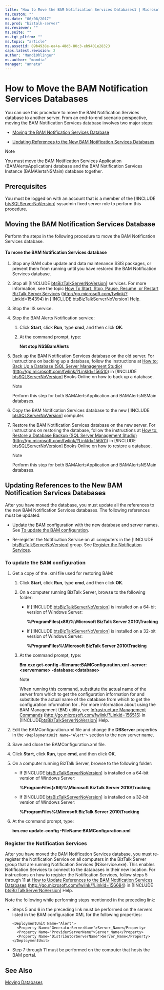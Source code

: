 ```yaml
---
title: "How to Move the BAM Notification Services Databases1 | Microsoft Docs"
ms.custom: ""
ms.date: "06/08/2017"
ms.prod: "biztalk-server"
ms.reviewer: ""
ms.suite: ""
ms.tgt_pltfrm: ""
ms.topic: "article"
ms.assetid: 89b4938e-ea4a-48d3-80c3-eb9401e28323
caps.latest.revision: 2
author: "MandiOhlinger"
ms.author: "mandia"
manager: "anneta"
---
```

# How to Move the BAM Notification Services Databases
You can use this procedure to move the BAM Notification Services database to another server.  From an end-to-end scenario perspective, moving the BAM Notification Services database involves two major steps:  

-   [Moving the BAM Notification Services Database](../technical-guides/how-to-move-the-bam-notification-services-databases1.md#BKMK_NotiMoveDB)  

-   [Updating References to the New BAM Notification Services Databases](../technical-guides/how-to-move-the-bam-notification-services-databases1.md#BKMK_NotiUpdate)  

> [!NOTE]  
>  You must move the BAM Notification Services Application (BAMAlertsApplication) database and the BAM Notification Services Instance (BAMAlertsNSMain) database together.  

## Prerequisites  
 You must be logged on with an account that is a member of the [!INCLUDE [btsSQLServerNoVersion](../includes/btssqlservernoversion-md.md)] sysadmin fixed server role to perform this procedure.  

##  <a name="BKMK_NotiMoveDB"></a> Moving the BAM Notification Services Database  
 Perform the steps in the following procedure to move the BAM Notification Services database.  

#### To move the BAM Notification Services database  

1. Stop any BAM cube update and data maintenance SSIS packages, or prevent them from running until you have restored the BAM Notification Services database.  

2. Stop all [!INCLUDE [btsBizTalkServerNoVersion](../includes/btsbiztalkservernoversion-md.md)] services. For more information, see the topic [How To Start, Stop, Pause, Resume, or Restart BizTalk Server Services](http://go.microsoft.com/fwlink/?LinkId=154394) (<http://go.microsoft.com/fwlink/?LinkId=154394>) in [!INCLUDE [btsBizTalkServerNoVersion](../includes/btsbiztalkservernoversion-md.md)] Help.  

3. Stop the IIS service.  

4. Stop the BAM Alerts Notification service:  

   1.  Click **Start**, click **Run**, type **cmd**, and then click **OK**.  

   2.  At the command prompt, type:  

        **Net stop NS$BamAlerts**  

5. Back up the BAM Notification Services database on the old server. For instructions on backing up a database, follow the instructions at [How to: Back Up a Database (SQL Server Management Studio)](http://go.microsoft.com/fwlink/?LinkId=156510) (<http://go.microsoft.com/fwlink/?LinkId=156510>) in [!INCLUDE [btsSQLServerNoVersion](../includes/btssqlservernoversion-md.md)] Books Online on how to back up a database.  

   > [!NOTE]  
   >  Perform this step for both BAMAlertsApplication and BAMAlertsNSMain databases.  

6. Copy the BAM Notification Services database to the new [!INCLUDE [btsSQLServerNoVersion](../includes/btssqlservernoversion-md.md)] computer.  

7. Restore the BAM Notification Services database on the new server. For instructions on restoring the database, follow the instructions at [How to: Restore a Database Backup (SQL Server Management Studio)](http://go.microsoft.com/fwlink/?LinkId=156511) (<http://go.microsoft.com/fwlink/?LinkId=156511>) in [!INCLUDE [btsSQLServerNoVersion](../includes/btssqlservernoversion-md.md)] Books Online on how to restore a database.  

   > [!NOTE]  
   >  Perform this step for both BAMAlertsApplication and BAMAlertsNSMain databases.  

##  <a name="BKMK_NotiUpdate"></a> Updating References to the New BAM Notification Services Databases  
 After you have moved the database, you must update all the references to the new BAM Notification Services databases. The following references must be updated:  

- Update the BAM configuration with the new database and server names. See [To update the BAM configuration](../technical-guides/how-to-move-the-bam-notification-services-databases1.md#BKMK_NotiUpdateBAMConfig).  

- Re-register the Notification Service on all computers in the [!INCLUDE [btsBizTalkServerNoVersion](../includes/btsbiztalkservernoversion-md.md)] group. See [Register the Notification Services](../technical-guides/how-to-move-the-bam-notification-services-databases1.md#BKMK_NotiRegister).  

###  <a name="BKMK_NotiUpdateBAMConfig"></a> To update the BAM configuration  

1. Get a copy of the .xml file used for restoring BAM:  

   1. Click **Start**, click **Run**, type **cmd**, and then click **OK**.  

   2. On a computer running BizTalk Server, browse to the following folder:  

      - If [!INCLUDE [btsBizTalkServerNoVersion](../includes/btsbiztalkservernoversion-md.md)] is installed on a 64-bit version of Windows Server:  

         **%ProgramFiles(x86)%\Microsoft BizTalk Server 2010\Tracking**  

      - If [!INCLUDE [btsBizTalkServerNoVersion](../includes/btsbiztalkservernoversion-md.md)] is installed on a 32-bit version of Windows Server:  

         **%ProgramFiles%\Microsoft BizTalk Server 2010\Tracking**  

   3. At the command prompt, type:  

       **Bm.exe get-config –filename:BAMConfiguration.xml -server:\<servername\> -database:\<database\>**  

      > [!NOTE]
      >  When running this command, substitute the actual name of the server from which to get the configuration information for <servername> and substitute the actual name of the database from which to get the configuration information for <database>. For more information about using the BAM Management (BM) utility, see <a href="http://go.microsoft.com/fwlink/?LinkId=156516" data-raw-source="[Infrastructure Management Commands](http://go.microsoft.com/fwlink/?LinkId=156516)">Infrastructure Management Commands</a> (<http://go.microsoft.com/fwlink/?LinkId=156516>) in <!-- BEGIN ERROR INCLUDE: Unable to resolve [!INCLUDE[btsBizTalkServerNoVersion](../includes/btsbiztalkservernoversion-md.md)]: Path(D:/a/1/s/target_repo/biztalk/technical-guides/how-to-move-the-bam-notification-services-databases1.md) contains invalid char.
      > Parameter name: path -->[!INCLUDE[btsBizTalkServerNoVersion](../includes/btsbiztalkservernoversion-md.md)]<!--END ERROR INCLUDE --> Help.  

2. Edit the BAMConfiguration.xml file and change the **DBServer** properties in the `<DeploymentUnit Name="Alert">` section to the new server name.  

3. Save and close the BAMConfiguration.xml file.  

4. Click **Start**, click **Run**, type **cmd**, and then click **OK**.  

5. On a computer running BizTalk Server, browse to the following folder:  

   - If [!INCLUDE [btsBizTalkServerNoVersion](../includes/btsbiztalkservernoversion-md.md)] is installed on a 64-bit version of Windows Server:  

      **%ProgramFiles(x86)%\Microsoft BizTalk Server 2010\Tracking**  

   - If [!INCLUDE [btsBizTalkServerNoVersion](../includes/btsbiztalkservernoversion-md.md)] is installed on a 32-bit version of Windows Server:  

      **%ProgramFiles%\Microsoft BizTalk Server 2010\Tracking**  

6. At the command prompt, type:  

    **bm.exe update-config -FileName:BAMConfiguration.xml**  

###  <a name="BKMK_NotiRegister"></a> Register the Notification Services  
 After you have moved the BAM Notification Services database, you must re-register the Notification Service on all computers in the BizTalk Server group that are running Notification Services (NSservice.exe). This enables Notification Services to connect to the databases in their new location. For instructions on how to register the Notification Services, follow steps 5 through 11 at [How to Update References to the BAM Notification Services Databases](http://go.microsoft.com/fwlink/?LinkId=156684) (<http://go.microsoft.com/fwlink/?LinkId=156684>) in [!INCLUDE [btsBizTalkServerNoVersion](../includes/btsbiztalkservernoversion-md.md)] Help.  

 Note the following while performing steps mentioned in the preceding link:  

-   Steps 5 and 6 in the preceding link must be performed on the servers listed in the BAM configuration XML for the following properties:  

    ```  
    <DeploymentUnit Name="Alert">  
      <Property Name="GeneratorServerName">Server_Name</Property>  
      <Property Name="ProviderServerName">Server_Name</Property>  
      <Property Name="DistributorServerName">Server_Name</Property>  
    </DeploymentUnit>  

    ```  

-   Step 7 through 11 must be performed on the computer that hosts the BAM portal.  

## See Also  
 [Moving Databases](../technical-guides/moving-databases.md)
